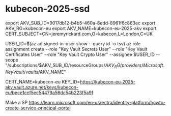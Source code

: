 # kubecon-2025-ssd



export AKV_SUB_ID=9017db12-b4b5-460a-8edd-8961f6c863ec
export AKV_RG=kubecon-eu
export AKV_NAME=kubecon-eu-2025-akv
export CERT_SUBJECT=CN=jeremyrickard.com,O=kubecon,L=London,C=UK

USER_ID=$(az ad signed-in-user show --query id -o tsv)
az role assignment create --role "Key Vault Secrets User" --role "Key Vault Certificates User" --role "Key Vault Crypto User" --assignee $USER_ID --scope "/subscriptions/$AKV_SUB_ID/resourceGroups/$AKV_RG/providers/Microsoft.KeyVault/vaults/$AKV_NAME"

CERT_NAME=kubecon-eu
KEY_ID=https://kubecon-eu-2025-akv.vault.azure.net/keys/kubecon-eu/bece1cef5ec54479a56dc54b223f5a9f


Make a SP
https://learn.microsoft.com/en-us/entra/identity-platform/howto-create-service-principal-portal

